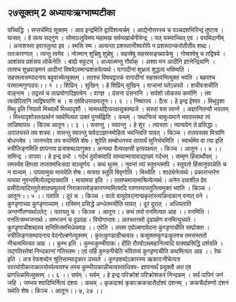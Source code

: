 ## २७सूक्तम् 2 अध्यायःऋग्भाष्यटीका
यच्चिद्धि । सप्तर्चमिदं सूक्तम् । आव इन्द्रमिति द्वाविंशत्यर्चम् । आद्येनोत्तरस्य च पञ्चदशभिरिन्द्रं तुष्टाव । यत्सत् । हे सत्य सद्गुण । सोमपाःतुविमघ महामख सर्वमखार्चनीयेन्द्र । यत् यस्माच्चित् एव । वयमिदानीम् । अनाशस्ता इवास्तुत्या इव । स्मसि स्मः। अत्यन्ता प्रशस्तानीश्वरोपि न प्रशस्तान्करोतीतीव शब्दः। ततःकारणात् । त्वन्तु त्वमेव । नोस्मान् शुभ्रिषु शुभ्रेषु । सहस्रेषु सहस्रसङ्ख्याकेषु । गोष्वश्वेषु च तद्विषये । आशंसय प्रशंसय लोकेनेति । बाह्ये स्फुटम् । अध्यात्मन्तु गौर्वाक् । अश्वा मन आदीनि ज्ञानेन्द्रियाणि । ततश्च शुभ्रवाङ्मन आदीनां विषयेऽस्मान्प्रशंसयेत्यर्थः। वागादीनां शुभ्रत्वं शुद्धत्वं भविष्यति । सहस्रत्वसम्पादनाय बहुवाच्येत्युक्तम् । ततश्च विषयद्वारकं वागादीनां सहस्रत्वमित्युक्तं भवति । बहवश्च परमात्मगुणादयः।। १ ।।
शिप्रिन् । सुखिन् । हे शिप्रिन् सुखिन् । वाजानां पतेऽन्नपते । शचीवःशचीति वाङ्नाम । तद्वत्त्वं च तत्प्रयोगादिज्ञत्वेन । वाग्ज्ञ । दंसना दंसनानि । सर्वशो लोकस्य कर्माणि । तव त्वत्प्रेरितानि त्वद्विषयाणि च । स एवंविधस्त्वमातूनः।। २ ।।
निष्वापय । दैत्य । हे इन्द्र ईश्वर । मिथुदृशा मिथु इति निपातो मिथ्यार्थे मिथ्यादृशौ । सामर्थ्याद्दैत्यरक्षसूक्तम्प्रजे । सस्तां षस स्वप्ने । अज्ञानितन्यौ भवताम् । मिथ्यादृशोस्तत्प्रार्थनं व्यर्थमित्यत उक्तं पुनर्बह्विति । कथम् । यथानित्यं चाबुध्यमाने भवतस्तथा त्वं तान्निष्वापय । किञ्च आतूनः।। ३ ।।
ससन्तु । स्वपन्तु । हे शूर । त्यास्ताः। व्यत्ययेन ते प्रसिद्धाः। अरातयस्ते तव शत्रवः। ससन्तु स्वपन्तु सर्वदाऽज्ञानमोहिता भवन्त्विति यावत् । किञ्च । रातयस्तव मित्राणि बोधन्त्वेव । जानन्त्वेव तव रूपमिति शेषः। शूरेति सम्बोधनस्य तात्पर्यं सुनिर्भयमिति । स्वार्थमेव वा त्या इति स्त्रीलिङ्गमिति ज्ञापनाय प्रजाशब्दःप्रागुक्तः। अन्यथा दैत्यरक्षसी इत्यवक्ष्यत् । किञ्च । आतूनः।। ४ ।।
समिन्द्र । पापया । हे इन्द्र प्रभो । गर्दभं दुर्वाक्त्वादि साम्यान्मायावाद्याख्यं गर्दभम् । सम्मृण हिंसार्थोयम् । तमस्येव क्षिप्त्वा तप्ताश्मभिःसदा सञ्चूर्णय । कथं भूतम् । नुवन्तं त्वां स्तुवन्तमपि । स्तुवतो हिंसानुपपन्नेति च न वाच्यम् । पापयामुया माययेति शेषः। मायया स्तुतिं विवृणोति । मिथ्येति । शाठ्येनेत्यर्थः। प्रकारान्तरेण मायया नुवन्तमित्येतद्व्याख्याति । मायामया इति ।। ततश्चमायामाश्रित्येत्यर्थः। अनेन दयाशील देव प्रसीदेत्यादिस्तुतेःशाठ्यमूलत्वं निराकारमोङ्कारगम्यमित्यादि रवणस्यास्तुतित्वमुक्तं भवति । किञ्च । आतूनः।। ५ ।।
पताति । दूरं च । किञ्च । वातो वायुदेवःएनान्प्रकृतांस्त्वन्निन्दकान् वनात् वने । कुण्डृणाच्या कुण्डृणाच्याम् । तस्मिन् प्रसिद्धे अन्धेतमसीति यावत् । दूरं दूरात् । अधिपताति अन्तर्णीतण्यर्थाल्लेट् । पातयतु च । किञ्च । आतूनः।। कथं तमो वनमित्यत आह ।। वनमिति । वनतिःसम्भजनार्थः। सम्भजनं च दृढग्रहः। वियोगाभावः। अतस्तत्तमो दृढग्रहेण वनमित्युच्यते । कुण्डृणाचीशब्दस्य सनिमित्तमभिधेयमाह ।। एवेति । तत्तम एवोल्बणावेदना कुण्डृणाचीति सम्प्रोक्ता । स्त्रीलिङ्गसम्पादनाय वेदनोल्बणेत्युक्तम् । कुतःकुण्डान्नीचत्वतः। कसूक्तम्कुण्डःकुतश्च तमसस्ततो नीचत्वमित्यत आह ।। कुम्भ इति । कुम्भःकुम्भीपाकः। हीति रौरवोऽथमहानित्यादि वाक्यप्रसिद्धिं दर्शयति । तद्गतिस्तेषां निन्दकानां गतिस्तमः। एवं तर्हि कुण्डनीचेति भवितव्यं कुण्डृणाचीति कथमित्यत आह ।। रेफ इति । अत्र रेफशब्देन श्रुतिसाम्यादृकार उच्यते । कुण्डशब्देऽकारस्य ऋकारःनीचेत्यत्र रवरयोरीकाराकारयोर्व्यत्ययश्च तस्य कुम्भीपाकान्नीचत्वस्याधिक्य- ज्ञापनार्थं प्रयुक्तौ अत एव प्रागधिकमित्युक्तम् ।। ६ ।।
सर्वम् । सर्वम् । हे इन्द्र परिक्रोशं परिक्रोशकरं निन्दकम् । सर्वं पापिनं जनं जहि । जम्भय श्वादिभिर्नित्यं दंशय । कथम् । कृकदाश्वं कृकाःक्रकचाःतैर्दाश्वं दंशनम् । क्रकचैर्दारुणो दंशनं यथेति शेषः। किञ्च । आतूनः।। ७, २७ ।।
